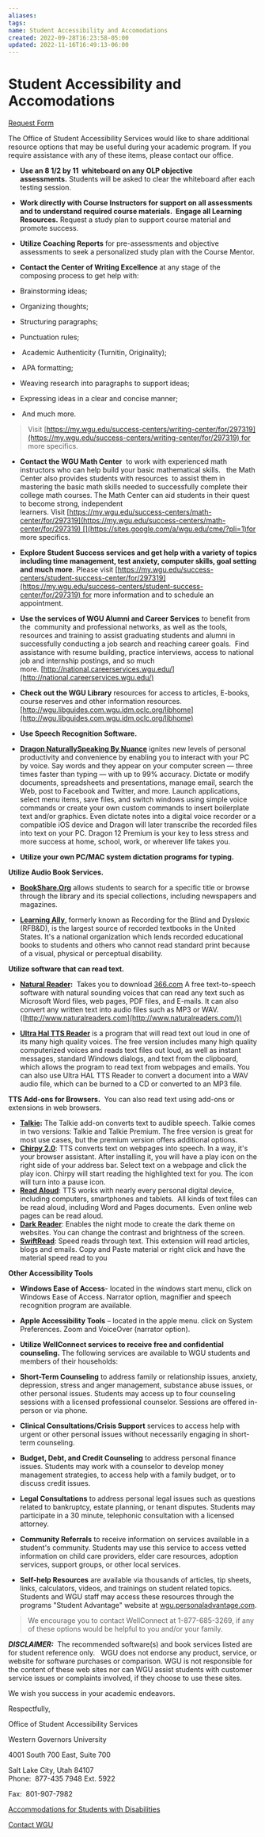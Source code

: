 ```yaml
---
aliases: 
tags: 
name: Student Accessibility and Accomodations
created: 2022-09-28T16:23:58-05:00
updated: 2022-11-16T16:49:13-06:00
---
```

# Student Accessibility and Accomodations

[Request Form](https://www.wgu.edu/admissions/ada-form.html)

The Office of Student Accessibility Services would like to share additional resource options that may be useful during your academic program. If you require assistance with any of these items, please contact our office.

-   **Use an 8 1/2 by 11  whiteboard on any OLP objective assessments.** Students will be asked to clear the whiteboard after each testing session.

-   **Work directly with Course Instructors for support on all assessments and to understand required course materials.  Engage all Learning Resources.** Request a study plan to support course material and promote success.

-   **Utilize Coaching Reports** for pre-assessments and objective assessments to seek a personalized study plan with the Course Mentor.

-   **Contact the Center of Writing Excellence** at any stage of the composing process to get help with:

-   Brainstorming ideas;
-   Organizing thoughts;
-   Structuring paragraphs;
-   Punctuation rules;
-    Academic Authenticity (Turnitin, Originality);
-    APA formatting;
-   Weaving research into paragraphs to support ideas;
-   Expressing ideas in a clear and concise manner;
-    And much more. 

> Visit [https://my.wgu.edu/success-centers/writing-center/for/297319](https://my.wgu.edu/success-centers/writing-center/for/297319) for more specifics.

-   **Contact the WGU Math Center**  to work with experienced math instructors who can help build your basic mathematical skills.   the Math Center also provides students with resources  to assist them in mastering the basic math skills needed to successfully complete their college math courses. The Math Center can aid students in their quest  to become strong, independent learners. Visit [https://my.wgu.edu/success-centers/math-center/for/297319](https://my.wgu.edu/success-centers/math-center/for/297319) [](https://sites.google.com/a/wgu.edu/cme/?pli=1)for more specifics.

-   **Explore Student Success services and get help with a variety of topics including time management, test anxiety, computer skills, goal setting and much more**. Please visit [https://my.wgu.edu/success-centers/student-success-center/for/297319](https://my.wgu.edu/success-centers/student-success-center/for/297319) for more information and to schedule an appointment. 

-   **Use the services of WGU Alumni and Career Services** to benefit from the  community and professional networks, as well as the tools, resources and training to assist graduating students and alumni in successfully conducting a job search and reaching career goals.  Find assistance with resume building, practice interviews, access to national job and internship postings, and so much more. [http://national.careerservices.wgu.edu/](http://national.careerservices.wgu.edu/)

-   **Check out the WGU Library** resources for access to articles, E-books, course reserves and other information resources.  
    [http://wgu.libguides.com.wgu.idm.oclc.org/libhome](http://wgu.libguides.com.wgu.idm.oclc.org/libhome)

-   **Use Speech Recognition Software.**

-   **[Dragon NaturallySpeaking By Nuance](https://www.nuance.com/dragon.html)** ignites new levels of personal productivity and convenience by enabling you to interact with your PC by voice. Say words and they appear on your computer screen — three times faster than typing — with up to 99% accuracy. Dictate or modify documents, spreadsheets and presentations, manage email, search the Web, post to Facebook and Twitter, and more. Launch applications, select menu items, save files, and switch windows using simple voice commands or create your own custom commands to insert boilerplate text and/or graphics. Even dictate notes into a digital voice recorder or a compatible iOS device and Dragon will later transcribe the recorded files into text on your PC. Dragon 12 Premium is your key to less stress and more success at home, school, work, or wherever life takes you.

-   **Utilize your own PC/MAC system dictation programs for typing.**  
    

**Utilize Audio Book Services.**  

-   [**BookShare.Org**](https://www.bookshare.org/) allows students to search for a specific title or browse through the library and its special collections, including newspapers and magazines.

-   [**Learning Ally**,](https://www.learningally.org/) formerly known as Recording for the Blind and Dyslexic (RFB&D), is the largest source of recorded textbooks in the United States. It's a national organization which lends recorded educational books to students and others who cannot read standard print because of a visual, physical or perceptual disability.

**Utilize software that can read text.**

  

-   [**Natural Reader**](http://www.naturalreaders.com/)**:**  Takes you to download [366.com](http://366.com/) A free text-to-speech software with natural sounding voices that can read any text such as Microsoft Word files, web pages, PDF files, and E-mails. It can also convert any written text into audio files such as MP3 or WAV.  ([http://www.naturalreaders.com](http://www.naturalreaders.com/))

-   [**Ultra Hal TTS Reader**](http://www.zabaware.com/reader/) is a program that will read text out loud in one of its many high quality voices. The free version includes many high quality computerized voices and reads text files out loud, as well as instant messages, standard Windows dialogs, and text from the clipboard, which allows the program to read text from webpages and emails. You can also use Ultra HAL TTS Reader to convert a document into a WAV audio file, which can be burned to a CD or converted to an MP3 file.

**TTS Add-ons for Browsers.**  You can also read text using add-ons or extensions in web browsers.

  

-   [**Talkie**](https://addons.mozilla.org/en-US/firefox/addon/talkie/?src=search)**:** The Talkie add-on converts text to audible speech. Talkie comes in two versions: Talkie and Talkie Premium. The free version is great for most use cases, but the premium version offers additional options.
-   [**Chirpy 2.0**](https://addons.mozilla.org/en-US/firefox/addon/chirpy/): TTS converts text on webpages into speech. In a way, it's your browser assistant. After installing it, you will have a play icon on the right side of your address bar. Select text on a webpage and click the play icon. Chirpy will start reading the highlighted text for you. The icon will turn into a pause icon.
-   [**Read Aloud**](https://chrome.google.com/webstore/detail/read-aloud-a-text-to-spee/hdhinadidafjejdhmfkjgnolgimiaplp?hl=en): TTS works with nearly every personal digital device, including computers, smartphones and tablets.  All kinds of text files can be read aloud, including Word and Pages documents.  Even online web pages can be read aloud.
-   [**Dark Reader**](https://darkreader.org/): Enables the night mode to create the dark theme on websites. You can change the contrast and brightness of the screen.
-   [**SwiftRead**](https://chrome.google.com/webstore/detail/swiftread-read-faster-lea/ipikiaejjblmdopojhpejjmbedhlibno): Speed reads through text. This extension will read articles, blogs and emails. Copy and Paste material or right click and have the material speed read to you

**Other Accessibility Tools**

-   **Windows Ease of Access**- located in the windows start menu, click on Windows Ease of Access. Narrator option, magnifier and speech recognition program are available.
-   **Apple Accessibility Tools** – located in the apple menu. click on System Preferences. Zoom and VoiceOver (narrator option).

-   **Utilize WellConnect services to receive free and confidential counseling.** The following services are available to WGU students and members of their households:  
    

-   **Short-Term Counseling** to address family or relationship issues, anxiety, depression, stress and anger management, substance abuse issues, or other personal issues. Students may access up to four counseling sessions with a licensed professional counselor. Sessions are offered in-person or via phone.

-   **Clinical Consultations/Crisis Support** services to access help with urgent or other personal issues without necessarily engaging in short-term counseling.

-   **Budget, Debt, and Credit Counseling** to address personal finance issues. Students may work with a counselor to develop money management strategies, to access help with a family budget, or to discuss credit issues.

-   **Legal Consultations** to address personal legal issues such as questions related to bankruptcy, estate planning, or tenant disputes. Students may participate in a 30 minute, telephonic consultation with a licensed attorney.

-   **Community Referrals** to receive information on services available in a student's community. Students may use this service to access vetted information on child care providers, elder care resources, adoption services, support groups, or other local services.

-   **Self-help Resources** are available via thousands of articles, tip sheets, links, calculators, videos, and trainings on student related topics. Students and WGU staff may access these resources through the programs "Student Advantage" website at [wgu.personaladvantage.com](http://wgu.personaladvantage.com/).  
    

> We encourage you to contact WellConnect at 1-877-685-3269, if any of these options would be helpful to you and/or your family.  

  

**_DISCLAIMER:_**  The recommended software(s) and book services listed are for student reference only.   WGU does not endorse any product, service, or website for software purchases or comparison. WGU is not responsible for the content of these web sites nor can WGU assist students with customer service issues or complaints involved, if they choose to use these sites.

We wish you success in your academic endeavors. 

  

Respectfully,

  

Office of Student Accessibility Services  

Western Governors University

4001 South 700 East, Suite 700

Salt Lake City, Utah 84107  
Phone:  877-435 7948 Ext. 5922

Fax:  801-907-7982  

[Accommodations for Students with Disabilities](https://cm.wgu.edu/t5/WGU-Student-Policy-Handbook/Accommodations-for-Students-with-Disabilities/ta-p/151) 

[Contact WGU](https://cm.wgu.edu/t5/WGU-Student-Policy-Handbook/Contact-WGU/ta-p/148)